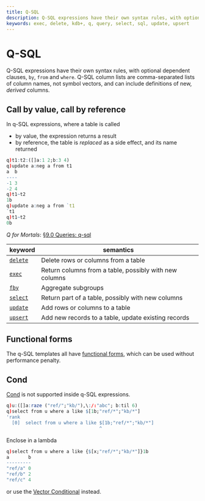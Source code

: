 ```yaml
---
title: Q-SQL
description: Q-SQL expressions have their own syntax rules, with optional dependent clauses, by, from and where. Q-SQL column lists are comma-separated lists of column names, not symbol vectors, and can include definitions of new, derived columns. 
keywords: exec, delete, kdb+, q, query, select, sql, update, upsert
---
```

# Q-SQL



Q-SQL expressions have their own syntax rules, with optional dependent clauses, `by`, `from` and `where`. Q-SQL column lists are comma-separated lists of column names, not symbol vectors, and can include definitions of new, _derived_ columns. 


## Call by value, call by reference

In q-SQL expressions, where a table is called

- by value, the expression returns a result
- by reference, the table is _replaced_ as a side effect, and its name returned

```q
q)t1:t2:([]a:1 2;b:3 4)
q)update a:neg a from t1
a  b
----
-1 3
-2 4
q)t1~t2
1b
q)update a:neg a from `t1
`t1
q)t1~t2
0b
```


<i class="far fa-hand-point-right"></i> 
_Q for Mortals_: [§9.0 Queries: q-sql](/q4m3/9_Queries_q-sql/#90-overview)


keyword                      | semantics
-----------------------------|------------------------------------------
[`delete`](../ref/delete.md) | Delete rows or columns from a table
[`exec`](../ref/exec.md)     | Return columns from a table, possibly with new columns
[`fby`](../ref/fby.md)       | Aggregate subgroups
[`select`](../ref/select.md) | Return part of a table, possibly with new columns
[`update`](../ref/select.md) | Add rows or columns to a table
[`upsert`](../ref/select.md) | Add new records to a table, update existing records


## Functional forms

The q-SQL templates all have [functional forms](funsql.md), which can be used without performance penalty. 


## Cond

[Cond](../ref/cond.md) is not supported inside q-SQL expressions.

```q
q)u:([]a:raze ("ref/";"kb/"),\:/:"abc"; b:til 6)
q)select from u where a like $[1b;"ref/*";"kb/*"]
'rank
  [0]  select from u where a like $[1b;"ref/*";"kb/*"]
                                  ^
```

Enclose in a lambda

```q
q)select from u where a like {$[x;"ref/*";"kb/*"]}1b
a       b
---------
"ref/a" 0
"ref/b" 2
"ref/c" 4
```

or use the [Vector Conditional](../ref/vector-conditional.md) instead.
